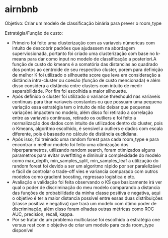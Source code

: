 # airnbnb

Objetivo: Criar um modelo de classificação binária para prever o room_type

Estratégia/Função de custo:
  - Primeiro foi feito uma clusterização com as variaveis númericas com intuito de descobrir padrões que ajudassem na abordagem superviosionada, portanto foi criado uma clusterização com base no k-means para dar como input no modelo de classificação a posteriori.A função de custo do kmeans é a somatória das distancias ao quadrado dos pontos ao centroide de seu respectivo cluster, porem para definição de melhor K foi utilizado o silhouette score que leva em consideração a distância intra-cluster ou coesão (função de custo mencionada) e além disso considera a distância entre clusters com intuito de medir separabilidade. Por fim foi escolhida a maior  silhouette.
  - Após definido o cluster foi utilizado o variance threshould nas variaveis continuas para tirar variaveis constantes ou que possuam uma pequena variação essa estratégia tem o intuito de não deixar que pequenas variações impactem no modelo, além disso foi retirado a correlação entre as variaveis continuas, retirado os outliers e foi feito a normalização dos dados com intuito de utilizados dentro do cluster, pois o Kmeans, algoritmo escolhido, é sensivel a outliers e dados com escala diferente, pois é baseado no cálculo de distância euclidiana.
  - Após isso, foi treinado uma random forest para cada room_type e para encontrar o melhor modelo foi feito uma otimização dos hiperparametros, utilizando random search, foram otimizados alguns parametros para evitar overfitting e diminuir  a complexidade do modelo como max_depth, min_samples_split, min_samples_leaf a utilização do random forest foi devido a ser um algoritmo rápido por ser paralelizável e fácil de controlar o trade-off vies e variancia comparado com outros modelos como gradient boosting, regressao logistica e etc.
  - Avaliação e validação foi feita observando o KS que basicamente irá ver qual o poder de discriminação do meu modelo comparando a distancia das funções de probabilidade da minha classe positiva e negativa, aqui o objetivo é ter a maior distancia possivel entre essas duas distribuições (classe positiva e negativa) que trará um modelo com ótimo poder de discriminação, além disso foram olhadas outras métricas como ROC AUC, precision, recall, kappa.
  - Por se tratar de um problema multiclasse foi escolhido a estratégia one versus rest com o objetivo de criar um modelo para cada room_type disponível 
